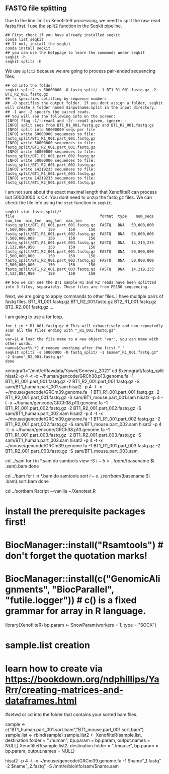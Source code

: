 ## FASTQ file splitting
Due to the line limit in XenofilteR processing, we need to split the raw-read fastq first.
I use the split2 function in the Seqkit pipeline.

```
## First check if you have already installed seqkit
conda list seqkit
## If not, install the seqkit
conda install seqkit
## you can use the helppage to learn the commands under seqkit
seqkit -h
seqkit split2 -h
```
We use `split2` because we are going to process pair-ended sequencing files.
```
## cd into the folder
seqkit split2 -s 50000000 -O fastq_split/ -1 BT1_R1_001.fastq.gz -2 BT1_R2_001.fastq.gz
## -s specifies splitting by sequence numbers
## -O specifies the output folder. If you dont assign a folder, seqkit will create a folder named $inputname.split in the input directory.
## -1 and -2 specify the paired reads.
## You will see the following info on the screen:
[INFO] flag -1/--read1 and -2/--read2 given, ignore: -
[INFO] split seqs from BT1_R1_001.fastq.gz and BT1_R2_001.fastq.gz
[INFO] split into 50000000 seqs per file
[INFO] write 50000000 sequences to file: fastq_split/BT1_R1_001.part_001.fastq.gz
[INFO] write 50000000 sequences to file: fastq_split/BT1_R2_001.part_001.fastq.gz
[INFO] write 50000000 sequences to file: fastq_split/BT1_R1_001.part_002.fastq.gz
[INFO] write 50000000 sequences to file: fastq_split/BT1_R2_001.part_002.fastq.gz
[INFO] write 14219233 sequences to file: fastq_split/BT1_R1_001.part_003.fastq.gz
[INFO] write 14219233 sequences to file: fastq_split/BT1_R2_001.part_003.fastq.gz
```
I am not sure about the exact maximal length that XenofilteR can process but 50000000 is OK.
You dont need to unzip the fastq gz files.
We can check the file info using the `stat` function in `seqkit`.
```
seqkit stat fastq_split/*
file                                      format  type    num_seqs        sum_len  min_len  avg_len  max_len
fastq_split/BT1_R1_001.part_001.fastq.gz  FASTQ   DNA   50,000,000  7,500,000,000      150      150      150
fastq_split/BT1_R1_001.part_002.fastq.gz  FASTQ   DNA   50,000,000  7,500,000,000      150      150      150
fastq_split/BT1_R1_001.part_003.fastq.gz  FASTQ   DNA   14,219,233  2,132,884,950      150      150      150
fastq_split/BT1_R2_001.part_001.fastq.gz  FASTQ   DNA   50,000,000  7,500,000,000      150      150      150
fastq_split/BT1_R2_001.part_002.fastq.gz  FASTQ   DNA   50,000,000  7,500,000,000      150      150      150
fastq_split/BT1_R2_001.part_003.fastq.gz  FASTQ   DNA   14,219,233  2,132,884,950      150      150      150

## Now we can see the BT1 sample R1 and R2 reads have been splitted into 3 files, separately. These files are from PE150 sequencing.
```

Next, we are going to apply commands to other files.
I have multiple pairs of fastq files.
BT1_R1_001.fastq.gz 
BT1_R2_001.fastq.gz
BT2_R1_001.fastq.gz 
BT2_R2_001.fastq.gz
...

I am going to use a for loop.
```
for i in *_R1_001.fastq.gz # This will exhaustively and non-repeatedly scan all the files ending with "_R1_001.fastq.gz"
do
var=$i # load the file name to a new object "var", you can name with other words. 
name=${var%%_*} # remove anything after the first "_"
seqkit split2 -s 50000000 -O fastq_split/ -1 $name"_R1_001.fastq.gz" -2 $name"_R2_001.fastq.gz"
done
```

xenograft="/mnt/e/Rawdata/Yawei/Genewiz_2021"
cd $xenograft/fastq_split
hisat2 -p 4 -t -x ~/human/gencode/GRCh38.p13.genome.fa -1 BT1_R1_001.part_001.fastq.gz -2 BT1_R2_001.part_001.fastq.gz -S sam/BT1_human.part_001.sam 
hisat2 -p 4 -t -x ~/mouse/gencode/GRCm39.genome.fa -1 BT1_R1_001.part_001.fastq.gz -2 BT1_R2_001.part_001.fastq.gz -S sam/BT1_mouse.part_001.sam
hisat2 -p 4 -t -x ~/human/gencode/GRCh38.p13.genome.fa -1 BT1_R1_001.part_002.fastq.gz -2 BT1_R2_001.part_002.fastq.gz -S sam/BT1_human.part_002.sam 
hisat2 -p 4 -t -x ~/mouse/gencode/GRCm39.genome.fa -1 BT1_R1_001.part_002.fastq.gz -2 BT1_R2_001.part_002.fastq.gz -S sam/BT1_mouse.part_002.sam
hisat2 -p 4 -t -x ~/human/gencode/GRCh38.p13.genome.fa -1 BT1_R1_001.part_003.fastq.gz -2 BT1_R2_001.part_003.fastq.gz -S sam/BT1_human.part_003.sam 
hisat2 -p 4 -t -x ~/mouse/gencode/GRCm39.genome.fa -1 BT1_R1_001.part_003.fastq.gz -2 BT1_R2_001.part_003.fastq.gz -S sam/BT1_mouse.part_003.sam

cd ../sam
for i in *.sam
do
        samtools view -S $i -b > ../bam/$(basename $i .sam).bam
done

cd ../bam
for i in *.bam
do
        samtools sort $i -o ../sortbam/$(basename $i .bam).sort.bam
done

cd ../sortbam
Rscript --vanilla ~/Xenotest.R
# install the prerequisite packages first!
# BiocManager::install("Rsamtools") # don't forget the quotation marks!
# BiocManager::install(c("GenomicAlignments", "BiocParallel", "futile.logger")) # c() is a fixed grammar for array in R language.

library(XenofilteR)
bp.param <- SnowParam(workers = 1, type = "SOCK")
# sample.list creation
# learn how to create via https://bookdown.org/ndphillips/YaRrr/creating-matrices-and-dataframes.html

#setwd or cd into the folder that contains your sorted bam files.

sample <- c("BT1_human.part_001.sort.bam","BT1_mouse.part_001.sort.bam")
sample.list <- rbind(sample)
sample.list2 <- 
XenofilteR(sample.list, destination.folder = "./human", bp.param = bp.param, output.names = NULL)
XenofilteR(sample.list2, destination.folder = "./mouse", bp.param = bp.param, output.names = NULL)


hisat2 -p 4 -t -x ~/mouse/gencode/GRCm39.genome.fa -1 $name"_1.fastq" -2 $name"_2.fastq" -S /mnt/e/bioinfo/sam/$name.sam

